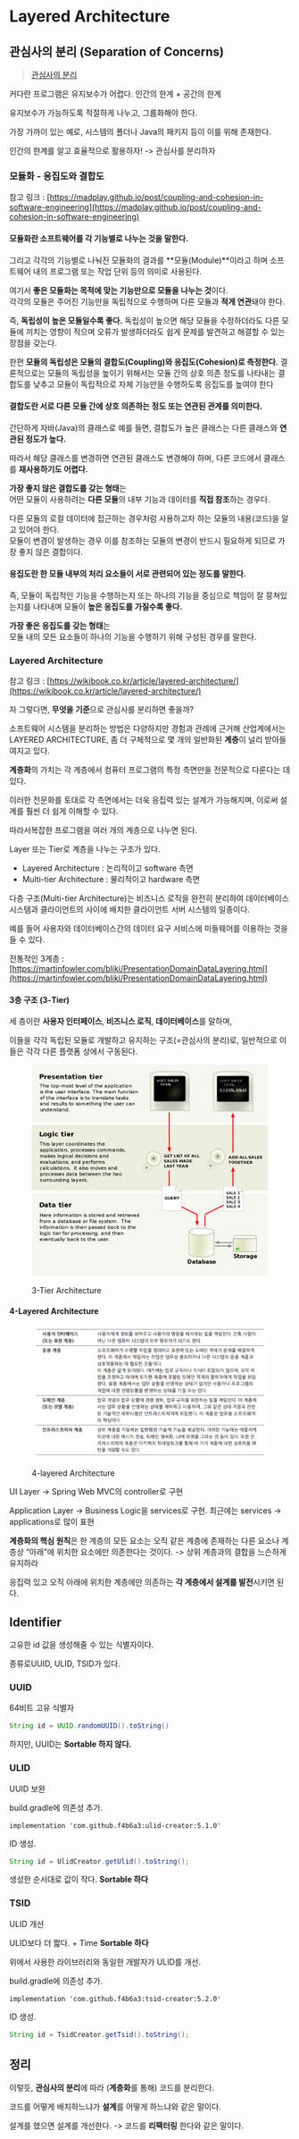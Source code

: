 # Layered Architecture

## 관심사의 분리 (Separation of Concerns)

> [관심사의 분리](https://ko.wikipedia.org/wiki/%EA%B4%80%EC%8B%AC%EC%82%AC\_%EB%B6%84%EB%A6%AC)

커다란 프로그램은 유지보수가 어렵다. 인간의 한계 + 공간의 한계

유지보수가 가능하도록 적절하게 나누고, 그룹화해야 한다.&#x20;

가장 가까이 있는 예로, 시스템의 폴더나 Java의 패키지 등이 이를 위해 존재한다.

인간의 한계를 알고 효율적으로 활용하자! -> 관심사를 분리하자

### 모듈화 - 응집도와 결합도

참고 링크 : [https://madplay.github.io/post/coupling-and-cohesion-in-software-engineering](https://madplay.github.io/post/coupling-and-cohesion-in-software-engineering)

#### **모듈화란** 소프트웨어를 각 기능별로 나누는 것을 말한다.&#x20;

그리고 각각의 기능별로 나눠진 모듈화의 결과를 **모듈(Module)**이라고 하며 소프트웨어 내의 프로그램 또는 작업 단위 등의 의미로 사용된다.&#x20;

여기서 **좋은 모듈화는 목적에 맞는 기능만으로 모듈을 나누는 것**이다. \
각각의 모듈은 주어진 기능만을 독립적으로 수행하며 다른 모듈과 **적게 연관**돼야 한다.

즉, **독립성이 높은 모듈일수록 좋다.** 독립성이 높으면 해당 모듈을 수정하더라도 다른 모듈에 끼치는 영향이 적으며 오류가 발생하더라도 쉽게 문제를 발견하고 해결할 수 있는 장점을 갖는다.

한편 **모듈의 독립성은 모듈의 결합도(Coupling)와 응집도(Cohesion)로 측정한다.** 결론적으로는 모듈의 독립성을 높이기 위해서는 모듈 간의 상호 의존 정도를 나타내는 결합도를 낮추고 모듈이 독립적으로 자체 기능만을 수행하도록 응집도를 높여야 한다

#### 결합도**란** 서로 다른 모듈 간에 상호 의존하는 정도 또는 연관된 관계를 의미한다.&#x20;

간단하게 자바(Java)의 클래스로 예를 들면, 결합도가 높은 클래스는 다른 클래스와 **연관된 정도가 높다.**

&#x20;따라서 해당 클래스를 변경하면 연관된 클래스도 변경해야 하며, 다른 코드에서 클래스를 **재사용하기도 어렵다.**

**가장 좋지 않은 결합도를 갖는 형태**는\
어떤 모듈이 사용하려는 **다른 모듈**의 내부 기능과 데이터를 **직접 참조**하는 경우다.

다른 모듈의 로컬 데이터에 접근하는 경우처럼 사용하고자 하는 모듈의 내용(코드)을 알고 있어야 한다.\
모듈이 변경이 발생하는 경우 이를 참조하는 모듈의 변경이 반드시 필요하게 되므로 가장 좋지 않은 결합이다.

#### 응집도란 한 모듈 내부의 처리 요소들이 서로 관련되어 있는 정도를 말한다.&#x20;

즉, 모듈이 독립적인 기능을 수행하는지 또는 하나의 기능을 중심으로 책임이 잘 뭉쳐있는지를 나타내며 모듈이 **높은 응집도를 가질수록 좋다.**

**가장 좋은 응집도를 갖는 형태**는 \
모듈 내의 모든 요소들이 하나의 기능을 수행하기 위해 구성된 경우를 말한다.

### Layered Architecture

참고 링크 : [https://wikibook.co.kr/article/layered-architecture/](https://wikibook.co.kr/article/layered-architecture/)

자 그렇다면, **무엇을 기준**으로 관심사를 분리하면 좋을까?

소프트웨어 시스템을 분리하는 방법은 다양하지만 경험과 관례에 근거해 산업계에서는 \
LAYERED ARCHITECTURE, 좀 더 구체적으로 몇 개의 일반화된 **계층**이 널리 받아들여지고 있다.

**계층화**의 가치는 각 계층에서 컴퓨터 프로그램의 특정 측면만을 전문적으로 다룬다는 데 있다.&#x20;

이러한 전문화를 토대로 각 측면에서는 더욱 응집력 있는 설계가 가능해지며, 이로써 설계를 훨씬 더 쉽게 이해할 수 있다.&#x20;

따라서복잡한 프로그램을 여러 개의 계층으로 나누면 된다.

Layer 또는 Tier로 계층을 나누는 구조가 있다.

* Layered Architecture : 논리적이고 software 측면
* Multi-tier Architecture : 물리적이고 hardware 측면

다층 구조(Multi-tier Architecture)는 비즈니스 로직을 완전히 분리하여 데이터베이스 시스템과 클라이언트의 사이에 배치한 클라이언트 서버 시스템의 일종이다.

예를 들어 사용자와 데이터베이스간의 데이터 요구 서비스에 미들웨어를 이용하는 것을 들 수 있다.&#x20;

전통적인 3계층 : [https://martinfowler.com/bliki/PresentationDomainDataLayering.html](https://martinfowler.com/bliki/PresentationDomainDataLayering.html)

#### 3층 구조 (3-Tier)

세 층이란 **사용자 인터페이스**, **비즈니스 로직**, **데이터베이스**를 말하며,&#x20;

이들을 각각 독립된 모듈로 개발하고 유지하는 구조(=관심사의 분리)로, 일반적으로 이들은 각각 다른 플랫폼 상에서 구동된다.

<figure><img src="../../.gitbook/assets/3-Tier.png" alt=""><figcaption><p>3-Tier Architecture</p></figcaption></figure>

#### 4-Layered Architecture

<figure><img src="../../.gitbook/assets/4-layered.png" alt=""><figcaption><p>4-layered Architecture</p></figcaption></figure>

UI Layer -> Spring Web MVC의 controller로 구현

Application Layer -> Business Logic을 services로 구현. 최근에는 services -> applications로 많이 표현

**계층화의 핵심 원칙**은 한 계층의 모든 요소는 오직 같은 계층에 존재하는 다른 요소나 계층상 “아래”에 위치한 요소에만 의존한다는 것이다. -> 상위 계층과의 결합을 느슨하게 유지하라

응집력 있고 오직 아래에 위치한 계층에만 의존하는 **각 계층에서 설계를 발전**시키면 된다.



## Identifier

고유한 id 값을 생성해줄 수 있는 식별자이다.

종류로UUID, ULID, TSID가 있다.

### UUID

64비트 고유 식별자

```java
String id = UUID.randomUUID().toString()
```

하지만, UUID는 **Sortable 하지 않다.**

### ULID

UUID 보완

build.gradle에 의존성 추가.

```
implementation 'com.github.f4b6a3:ulid-creator:5.1.0'
```

ID 생성.

```java
String id = UlidCreator.getUlid().toString();
```

생성한 순서대로 값이 작다. **Sortable 하다**

### TSID

ULID 개선&#x20;

ULID보다 더 짧다. + Time **Sortable 하다**

위에서 사용한 라이브러리와 동일한 개발자가 ULID를 개선.

build.gradle에 의존성 추가.

```
implementation 'com.github.f4b6a3:tsid-creator:5.2.0'
```

ID 생성.

```java
String id = TsidCreator.getTsid().toString();
```

## 정리

이렇듯, **관심사의 분리**에 따라 (**계층화**를 통해) 코드를 분리한다.

코드를 어떻게 배치하느냐가 **설계**를 어떻게 하느냐와 같은 말이다.

설계를 했으면 설계를 개선한다. -> 코드를 **리팩터링** 한다와 같은 말이다.












